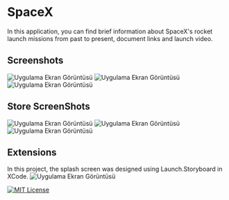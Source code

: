 
# SpaceX


In this application, you can find brief information about SpaceX's rocket launch missions from past to present, document links and launch video.



## Screenshots

![Uygulama Ekran Görüntüsü](https://via.placeholder.com/468x300?text=App+Screenshot+Here)
![Uygulama Ekran Görüntüsü](https://via.placeholder.com/468x300?text=App+Screenshot+Here)
![Uygulama Ekran Görüntüsü](https://via.placeholder.com/468x300?text=App+Screenshot+Here)


  
## Store ScreenShots
![Uygulama Ekran Görüntüsü](https://via.placeholder.com/468x300?text=App+Screenshot+Here)
![Uygulama Ekran Görüntüsü](https://via.placeholder.com/468x300?text=App+Screenshot+Here)
![Uygulama Ekran Görüntüsü](https://via.placeholder.com/468x300?text=App+Screenshot+Here)
## Extensions

In this project, the splash screen was designed using Launch.Storyboard in XCode.
![Uygulama Ekran Görüntüsü](https://via.placeholder.com/468x300?text=App+Screenshot+Here)

  
[![MIT License](https://img.shields.io/badge/License-MIT-green.svg)](https://choosealicense.com/licenses/mit/)


  
  
